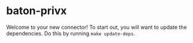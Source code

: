 # baton-privx
Welcome to your new connector! To start out, you will want to update the dependencies.
Do this by running `make update-deps`.